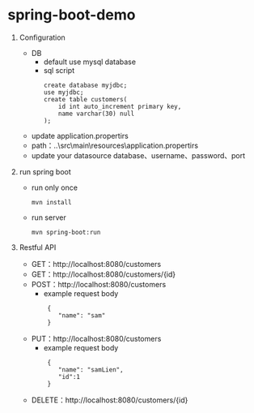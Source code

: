 # spring-boot-demo

1. Configuration
	* DB
		* default use mysql database
		* sql script
			```
			create database myjdbc;
			use myjdbc;
			create table customers(
				id int auto_increment primary key,
				name varchar(30) null
			);
			```
	* update application.propertirs
	* path：..\src\main\resources\application.propertirs
	* update your datasource database、username、password、port

2. run spring boot
	* run only once
		```
		mvn install
		```
	* run server
		```
		mvn spring-boot:run
		```

3. Restful API
	* GET：http://localhost:8080/customers
	* GET：http://localhost:8080/customers/{id}
	* POST：http://localhost:8080/customers
		* example request body
			```
			 {
				"name": "sam"
			 }
			```
	* PUT：http://localhost:8080/customers
		* example request body
			```
			 {
				"name": "samLien",
				"id":1
			 }
			```
	* DELETE：http://localhost:8080/customers/{id}
